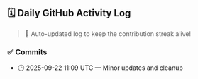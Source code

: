 ## 🗓️ Daily GitHub Activity Log

> 🤖 Auto-updated log to keep the contribution streak alive!

### ✅ Commits

- 🕒 2025-09-22 11:09 UTC — Minor updates and cleanup

